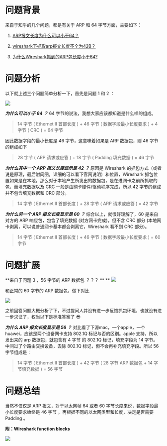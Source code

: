 # 问题背景
来自于知乎的几个问题，都是有关于 ARP 和 64 字节方面，主要如下：

1. [ARP报文长度为什么可以小于64？](https://www.zhihu.com/question/365469180)



2. [wireshark下抓取arp报文长度不全为42B？](https://www.zhihu.com/question/268902484)



3. [为什么Wireshark抓到的ARP包长度小于64?](https://www.zhihu.com/question/348389934)



# 问题分析
以下就上述三个问题简单分析一下，首先是问题 1 和 2 ：


![](https://cdn.nlark.com/yuque/0/2021/png/2777842/1613568896725-4dcf6120-f149-4a1a-a155-b24883881d9a.png#align=left&display=inline&height=941&margin=%5Bobject%20Object%5D&originHeight=478&originWidth=720&size=0&status=done&style=none&width=1417)


_**为什么可以小于 64 ？**_
64 字节的说法，我想大家应该都知道是什么样的组成。
> 14 字节 ( Ethernet II 首部长度 ) + 46 字节 ( 数据字段最小长度要求 ) + 4 字节 ( CRC ) = 64 字节

因此数据字段的最小长度是 46 字节，这意味着如果是 ARP 数据包，则 46 字节的组成如下
> 28 字节 ( ARP 请求或应答 ) + 18 字节 ( Padding 填充数据 ) = 46 字节



**_为什么其中一个 ARP 报文长度显示是 42 ？_**
原因是 Wireshark 的抓包方式（或者说是原理，最后附简图，详细的可以看下官网说明）和位置，Wireshark 抓包位置如果是在本地，那么对于本地产生所发出的数据包，是在进网卡之前所抓取的包，而填充数据以及 CRC 一般是由网卡硬件/驱动程序完成，所以 42 字节的组成并不包含填充数据和 CRC 部分。
> 14 字节 ( Ethernet II 首部长度 ) + 28 字节 ( ARP 请求或应答 ) = 42 字节



**_为什么另一个 ARP 报文长度显示是 60 ？_**
综合以上，就很好理解了，60 是来自对方的 ARP 响应包，包含了填充数据 (对方网卡完成)，但不含 CRC 部分 (本地网卡剥离，可以说普通网卡基本都会剥离它，Wireshark 看不到 CRC 部分)。
> 14 字节 ( Ethernet II 首部长度 ) + 46 字节 ( 数据字段最小长度要求 )  = 60 字节



# 问题扩展
**来自于问题 3 ，56 字节的 ARP 数据包 ？？？ **
**
![](https://cdn.nlark.com/yuque/0/2021/png/2777842/1613572479530-ca4edc54-42f0-437c-afb8-bb699c689881.png#align=left&display=inline&height=470&margin=%5Bobject%20Object%5D&originHeight=470&originWidth=946&size=0&status=done&style=none&width=946)


和正常的 60 字节的 ARP 数据包，做下对比


![](https://cdn.nlark.com/yuque/0/2021/png/2777842/1613572658107-c107c9de-4710-450c-9342-b50f068e0cd2.png#align=left&display=inline&height=470&margin=%5Bobject%20Object%5D&originHeight=470&originWidth=946&size=0&status=done&style=none&width=946)


之前回答问题大概分析了下，不过提问人并没有进一步反馈抓包环境，也就没有进一步求证了，权当以下是标准答案了  😎 


**_为什么 ARP 报文长度显示是 56 ？_**
对比看了下源mac，一个apple，一个huawei，应该是两个设备网卡支持 802.1Q 标记与否的区别。apple 支持，所以发出来的 arp 数据包，就包含有 4 字节 的 802.1Q 标记，填充字段为 14 字节。中间过了个路由交换设备，去除 802.1Q 标记，但不会再补充填充字段。所以 56 字节组成是：
> 14 字节 ( Ethernet II 首部长度 ) + 42 字节 ( 28 字节 ARP 数据包 + 14 字节填充数据 )  = 56 字节



# 问题总结
当然不仅仅是 ARP 报文，对于以太网帧 64 或者 60 字节长度来说，数据字段最小长度要求始终是 46 字节 ，再根据不同的以太网类型和长度，决定是否需要 Padding 。

**附：Wireshark function blocks**


![](https://cdn.nlark.com/yuque/0/2021/png/2777842/1613576577570-d41975b4-0209-4238-a2da-cf1da59481bb.png#align=left&display=inline&height=659&margin=%5Bobject%20Object%5D&originHeight=659&originWidth=461&size=0&status=done&style=none&width=461)


